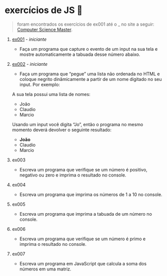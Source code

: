 # exercícios de JS 💛

> foram encontrados os exercícios de ex001 até o _ no site a seguir: [Computer Science Master](https://www.computersciencemaster.com.br/exercicio-manipulacao-dom-javascript/).

1. [ex001](https://github.com/ma-vick/exercicios-js/tree/master/ex001) - *iniciante*
    - Faça um programa que capture o evento de um input na sua tela e mostre automaticamente a tabuada desse número abaixo.

2. [ex002](https://github.com/ma-vick/exercicios-js/tree/master/ex002) - *iniciante*
    - Faça um programa que “pegue” uma lista não ordenada no HTML e coloque negrito dinâmicamente a partir de um nome digitado no seu input. Por exemplo:

    A sua tela possui uma lista de nomes:

    * João
    * Claudio
    * Marcio
    
    Usando um input você digita “Jo”, então o programa no mesmo momento deverá devolver o seguinte resultado:

    * **João**
    * Claudio
    * Marcio

3. ex003
    - Escreva um programa que verifique se um número é positivo, negativo ou zero e imprima o resultado no console.

4. ex004
    - Escreva um programa que imprima os números de 1 a 10 no console.

5. ex005
    - Escreva um programa que imprima a tabuada de um número no console.

6. ex006
    - Escreva um programa que verifique se um número é primo e imprima o resultado no console.

7. ex007
    - Escreva um programa em JavaScript que calcula a soma dos números em uma matriz.